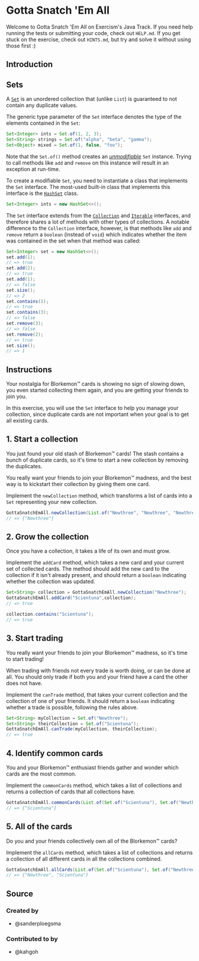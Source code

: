# Gotta Snatch 'Em All

Welcome to Gotta Snatch 'Em All on Exercism's Java Track.
If you need help running the tests or submitting your code, check out `HELP.md`.
If you get stuck on the exercise, check out `HINTS.md`, but try and solve it without using those first :)

## Introduction

## Sets

A [`Set`][set-docs] is an unordered collection that (unlike `List`) is guaranteed to not contain any duplicate values.

The generic type parameter of the `Set` interface denotes the type of the elements contained in the `Set`:

```java
Set<Integer> ints = Set.of(1, 2, 3);
Set<String> strings = Set.of("alpha", "beta", "gamma");
Set<Object> mixed = Set.of(1, false, "foo");
```

Note that the `Set.of()` method creates an [_unmodifiable_][unmodifiable-set-docs] `Set` instance.
Trying to call methods like `add` and `remove` on this instance will result in an exception at run-time.

To create a modifiable `Set`, you need to instantiate a class that implements the `Set` interface.
The most-used built-in class that implements this interface is the [`HashSet`][hashset-docs] class.

```java
Set<Integer> ints = new HashSet<>();
```

The `Set` interface extends from the [`Collection`][collection-docs] and [`Iterable`][iterable-docs] interfaces, and therefore shares a lot of methods with other types of collections.
A notable difference to the `Collection` interface, however, is that methods like `add` and `remove` return a `boolean` (instead of `void`) which indicates whether the item was contained in the set when that method was called:

```java
Set<Integer> set = new HashSet<>();
set.add(1);
// => true
set.add(2);
// => true
set.add(1);
// => false
set.size();
// => 2
set.contains(1);
// => true
set.contains(3);
// => false
set.remove(3);
// => false
set.remove(2);
// => true
set.size();
// => 1
```

[collection-docs]: https://docs.oracle.com/en/java/javase/21/docs/api/java.base/java/util/Collection.html
[hashset-docs]: https://docs.oracle.com/en/java/javase/21/docs/api/java.base/java/util/HashSet.html
[iterable-docs]: https://docs.oracle.com/en/java/javase/21/docs/api/java.base/java/lang/Iterable.html
[set-docs]: https://docs.oracle.com/en/java/javase/21/docs/api/java.base/java/util/Set.html
[unmodifiable-set-docs]: https://docs.oracle.com/en/java/javase/21/docs/api/java.base/java/util/Set.html#unmodifiable

## Instructions

Your nostalgia for Blorkemon™️ cards is showing no sign of slowing down, you even started collecting them again, and you
are getting your friends to join you.

In this exercise, you will use the `Set` interface to help you manage your collection, since duplicate cards are not
important when your goal is to get all existing cards.

## 1. Start a collection

You just found your old stash of Blorkemon™️ cards!
The stash contains a bunch of duplicate cards, so it's time to start a new collection by removing the duplicates.

You really want your friends to join your Blorkemon™️ madness, and the best way is to kickstart their collection by
giving them one card.

Implement the `newCollection` method, which transforms a list of cards into a `Set` representing your new collection.

```java
GottaSnatchEmAll.newCollection(List.of("Newthree", "Newthree", "Newthree"));
// => {"Newthree"}
```

## 2. Grow the collection

Once you have a collection, it takes a life of its own and must grow.

Implement the `addCard` method, which takes a new card and your current set of collected cards.
The method should add the new card to the collection if it isn't already present, and should return a `boolean`
indicating whether the collection was updated.

```java
Set<String> collection = GottaSnatchEmAll.newCollection("Newthree");
GottaSnatchEmAll.addCard("Scientuna",collection);
// => true

collection.contains("Scientuna");
// => true
```

## 3. Start trading

You really want your friends to join your Blorkemon™️ madness, so it's time to start trading!

When trading with friends not every trade is worth doing, or can be done at all.
You should only trade if both you and your friend have a card the other does not have.

Implement the `canTrade` method, that takes your current collection and the collection of one of your friends.
It should return a `boolean` indicating whether a trade is possible, following the rules above.

```java
Set<String> myCollection = Set.of("Newthree");
Set<String> theirCollection = Set.of("Scientuna");
GottaSnatchEmAll.canTrade(myCollection, theirCollection);
// => true
```

## 4. Identify common cards

You and your Blorkemon™️ enthusiast friends gather and wonder which cards are the most common.

Implement the `commonCards` method, which takes a list of collections and returns a collection of cards that all collections
have.

```java
GottaSnatchEmAll.commonCards(List.of(Set.of("Scientuna"), Set.of("Newthree","Scientuna")));
// => {"Scientuna"}
```

## 5. All of the cards

Do you and your friends collectively own all of the Blorkemon™️ cards?

Implement the `allCards` method, which takes a list of collections and returns a collection of all different cards in
all the collections combined.

```java
GottaSnatchEmAll.allCards(List.of(Set.of("Scientuna"), Set.of("Newthree","Scientuna")));
// => {"Newthree", "Scientuna"}
```

## Source

### Created by

- @sanderploegsma

### Contributed to by

- @kahgoh
